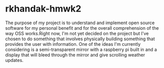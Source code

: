 # rkhandak-hmwk2
The purpose of my project is to understand and implement open source software for my personal benefit and for the overall comprehension of the way OSS works.Right now, I'm not yet decided on the project but I've chosen to do something that involves physically building something that provides the user with information. 
One of the ideas I'm currently considering is a semi-transparent mirror with a raspberry pi built in and a display that will bleed through the mirror and give scrolling weather updates.
